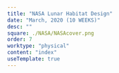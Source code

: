 ```yaml
---
title: "NASA Lunar Habitat Design"
date: "March, 2020 (10 WEEKS)"
desc: ""
square: ./NASA/NASAcover.png
order: 7
worktype: "physical"
content: "index"
useTemplate: true
---
```


<style>

</style>
